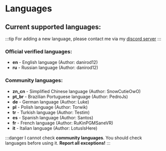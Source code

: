 # Languages

## Current supported languages:

:::tip
For adding a new language, please contact me via my [discord server](https://discord.gg/vbYW3sperj)
:::

### Official verified languages:
- **en** - English language (Author: danirod12)
- **ru** - Russian language (Author: danirod12)

### Community languages:
- **zn_cn** - Simplified Chinese language (Author: SnowCutieOwO)
- **pt_br** - Brazilian Portuguese language (Author: PedroJs)
- **de** - German language (Author: Luke)
- **pl** - Polish language (Author: Torwik)
- **tr** - Turkish language (Author: Testim)
- **es** - Spanish language (Author: Santos)
- **fr** - French language (Author: RuKinPGMSaneVR)
- **it** - Italian language (Author: LotusIsHere)

:::danger
I cannot check **community languages**. You should check languages before using it.
**Report all exceptions!**
:::